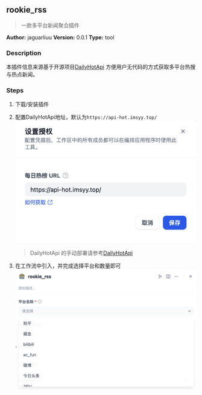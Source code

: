 ## rookie_rss

> 一款多平台新闻聚合插件

**Author:** jaguarliuu
**Version:** 0.0.1
**Type:** tool

### Description
本插件信息来源基于开源项目[DailyHotApi](https://github.com/imsyy/DailyHotApi)
方便用户无代码的方式获取多平台热搜与热点新闻。


### Steps
1. 下载/安装插件
2. 配置DailyHotApi地址，默认为`https://api-hot.imsyy.top/`
![](./_assets/1.png)
    > DailyHotApi 的手动部署请参考[DailyHotApi](https://github.com/imsyy/DailyHotApi)
    >

3. 在工作流中引入，并完成选择平台和数量即可
![](./_assets/2.png)



